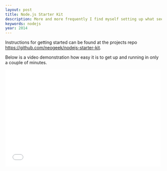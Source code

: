 ```yaml
---
layout: post
title: Node.js Starter Kit
description: More and more frequently I find myself setting up what seems to be the same Node.js application. In an effort to mitigate some of the initial setup of these sometimes one-off projects I have released a very simple to use starter kit.
keywords: nodejs
year: 2014
---
```


Instructions for getting started can be found at the projects repo <https://github.com/neogeek/nodejs-starter-kit>.

Below is a video demonstration how easy it is to get up and running in only a couple of minutes.

<div class="video">
    <iframe src="//player.vimeo.com/video/102191475" width="500" height="313" frameborder="0" webkitallowfullscreen mozallowfullscreen allowfullscreen></iframe>
</div>

